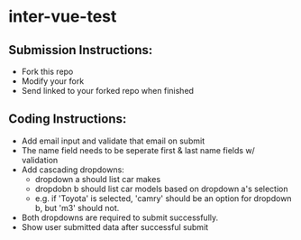 # inter-vue-test

## Submission Instructions:
* Fork this repo
* Modify your fork
* Send linked to your forked repo when finished

## Coding Instructions:
* Add email input and validate that email on submit
* The name field needs to be seperate first & last name fields w/ validation
* Add cascading dropdowns:
  * dropdown a should list car makes
  * dropdobn b should list car models based on dropdown a's selection
  * e.g. if 'Toyota' is selected, 'camry' should be an option for dropdown b, but 'm3' should not.
* Both dropdowns are required to submit successfully.
* Show user submitted data after successful submit

